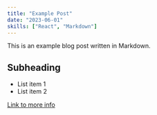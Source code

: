 ```yaml
---
title: "Example Post"
date: "2023-06-01"
skills: ["React", "Markdown"]
---
```


This is an example blog post written in Markdown.

## Subheading

- List item 1
- List item 2

[Link to more info](https://example.com)
